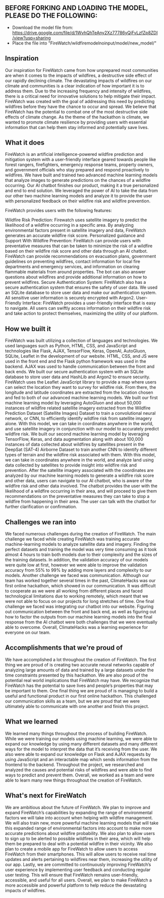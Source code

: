 ## BEFORE FORKING AND LOADING THE MODEL, PLEASE DO THE FOLLOWING:

- Download the model file from: https://drive.google.com/file/d/1WvhQhTeAny2Xz77786yQjFvLzfZp8ZDI/view?usp=sharing
- Place the file into "FireWatch/wildfiremodelnoinput/model/new_model/"

## Inspiration

Our inspiration for FireWatch came from how unprepared most communities are when it comes to the impacts of wildfires, a destructive side effect of our rapidly declining climate. The devastating impacts of wildfires on our climate and communities is a clear indication of how important it is to address them. Due to the increasing frequency and intensity of wildfires, there is a critical need for innovative solutions to help mitigate their impact. FireWatch was created with the goal of addressing this need by predicting wildfires before they have the chance to occur and spread. We believe that FireWatch has the potential to combat one of the most destructive side effects of climate change. As the theme of the hackathon is climate, we wanted to promote climate resilience by providing users with essential information that can help them stay informed and potentially save lives.

## What it does

FireWatch is an artificial intelligence-powered wildfire prediction and mitigation system with a user-friendly interface geared towards people like forest rangers, firefighters, emergency response teams, property owners, and government officials who stay prepared and respond proactively to wildfires. We have built and trained two advanced machine learning models that analyze images to generate predictions on the chances of a wildfire occurring. Our AI chatbot finishes our product, making it a true personalized and end to end solution. We leveraged the power of AI to take the data from our other two machine learning models and analyze it to provide the user with personalized feedback on their wildfire risk and wildfire prevention.

FireWatch provides users with the following features: 

Wildfire Risk Prediction: Firewatch uses satellite imagery to predict the likelihood of a wildfire occurring in a specific area. By analyzing environmental factors present in satellite imagery and data, FireWatch generates an accurate wildfire risk score. 
Personalized guidance and Support With Wildfire Prevention: FireWatch can provide users with preventative measures that can be taken to minimize the risk of a wildfire based on their wildfire risk score and other data through an AI chatbot. FireWatch can provide recommendations on evacuation plans, government guidelines on preventing wildfires, contact information for local fire departments and emergency services, and information on clearing flammable materials from around properties. The bot can also answer questions about wildfires and provide additional information on how to prevent wildfires.
Secure Authentication System: FireWatch also has a secure authentication system that ensures the safety of user data. We used an SQLite database to store user data and make our authentication system. All sensitive user information is securely encrypted with Argon2. 
User-Friendly Interface: FireWatch provides a user-friendly interface that is easy to navigate. All users can swiftly access information on their wildfire risk and take action to protect themselves, maximizing the utility of our platform.

## How we built it

FireWatch was built utilizing a collection of languages and technologies. We used languages such as Python, HTML, CSS, and JavaScript and technologies like Flask, AJAX, TensorFlow, Keras, OpenAI, AutoGluon, SQLite, Leaflet in the development of our website. HTML, CSS, and JS were used in the front end and the Flask python framework was used in the backend. AJAX was used to handle communication between the front and back ends. We built our secure authentication system with an SQLite database to store user data and HashLib and Argon2 to ensure security. FireWatch uses the Leaflet JavaScript library to provide a map where users can select the location they want to survey for wildfire risk. From there, the longitude and latitude coordinates are extracted from the location chosen and fed to both of our advanced machine learning models. We built our first machine learning model by leveraging AutoGluon and about 50,000 instances of wildfire related satellite imagery extracted from the Wildfire Prediction Dataset (Satellite Images) Dataset to train a convolutional neural network, or CNN, to efficiently identify wildfire risk from satellite imagery alone. With this model, we can take in coordinates anywhere in the world, and use satellite imagery in conjunction with our model to accurately predict wildfire risk. We built our second machine learning model by leveraging TensorFlow, Keras, and data augmentation along with about 100,000 instances of data collected about wildfires by satellites present in the DeepSat (SAT-4) Airborne Dataset to train another CNN to identify different types of terrain and the wildfire risk associated with them. With this model, we can take in coordinates anywhere in the world, and analyze land using data collected by satellites to provide insight into wildfire risk and prevention. After the satellite imagery associated with the coordinates are analyzed by our machine learning models to generate a wildfire risk score and other data, users can navigate to our AI chatbot, who is aware of the wildfire risk and other data involved. The chatbot provides the user with the likelihood of a wildfire occurring in their area, and will proceed to give them recommendations on the preventative measures they can take to stop a wildfire from happening in their area. The user can talk with the chatbot for further clarification or confirmation.

## Challenges we ran into

We faced numerous challenges during the creation of FireWatch. The main challenge we faced while creating FireWatch was training accurate machine-learning models to analyze satellite data and imagery. Finding the perfect datasets and training the model was very time consuming as it took almost 4 hours to train both models due to their complexity and the sizes of the training datasets. In addition, the validation accuracy of our models were quite low at first, however we were able to improve the validation accuracy from 55% to 99% by adding more layers and complexity to our models. Another challenge we faced was communication. Although our team has worked together several times in the past, ClimateHacks was our first online hackathon, which showed in our communication. It was difficult to cooperate as we were all working from different places and faced technological limitations due to working remotely, which meant that we were not able to focus on our projects for long stretches of time. One final challenge we faced was integrating our chatbot into our website. Figuring out communication between the front and back end, as well as figuring out how to factor the outputs from our machine learning models into the final response from the AI chatbot were both challenges that we were eventually able to overcome. Overall, ClimateHacks was a learning experience for everyone on our team.

## Accomplishments that we're proud of

We have accomplished a lot throughout the creation of FireWatch. The first thing we are proud of is creating two accurate neural networks capable of analyzing large amounts of data and trained by a large datasets under the time constraints presented by this hackathon. We are also proud of the potential real world implications that FireWatch may have. We recognize that FireWatch has the potential to save lives and people’s properties that may be important to them. One final thing we are proud of is managing to build a useful and functional product in our first online hackathon. This challenged our communication skills as a team, but we are proud that we were ultimately able to communicate with one another and finish this project. 

## What we learned

We learned many things throughout the process of building FireWatch. While we were training our models using machine learning, we were able to expand our knowledge by using many different datasets and many different ways for the model to interpret the data that it’s receiving from the user. We also were able to expand our knowledge on Flask and AJAX requests by using JavaScript and an interactable map which sends information from the frontend to the backend. Throughout the project, we researched and analyzed the causes and potential risks of wildfires and were able to find ways to predict and prevent them. Overall, we worked as a team and were able to learn many new things throughout the creation of FireWatch.

## What's next for FireWatch

We are ambitious about the future of FireWatch. We plan to improve and expand FireWatch’s capabilities by expanding the range of environmental factors we will take into account when helping with wildfire management. We will also train new, more powerful machine learning models that will take this expanded range of environmental factors into account to make more accurate predictions about wildfire probability. We also plan to allow users to sign up to be alerted to possible wildfires in their area, which will help them be prepared to deal with a potential wildfire in their vicinity. We also plan to create a mobile app for FireWatch to allow users to access FireWatch from their smartphones. This will allow users to receive real time updates and alerts pertaining to wildfires near them, increasing the utility of our app. Lastly, we are committed to continuously improving FireWatch’s user experience by implementing user feedback and conducting regular user testing. This will ensure that FireWatch remains user-friendly, accessible, and useful for all users. Overall, we plan to make FireWatch a more accessible and powerful platform to help reduce the devastating impacts of wildfires.
